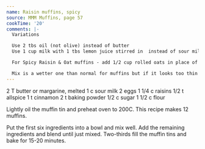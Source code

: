 ```yaml
---
name: Raisin muffins, spicy
source: MMM Muffins, page 57
cookTime: '20'
comments: |-
  Variations

  Use 2 tbs oil (not olive) instead of butter
  Use 1 cup milk with 1 tbs lemon juice stirred in  instead of sour milk (may need an extra 1/4 cup flour to ensure mix is not too wet)

  For Spicy Raisin & Oat muffins - add 1/2 cup rolled oats in place of 1/2 cup flour.

  Mix is a wetter one than normal for muffins but if it looks too thin add some extra flour.  It does not have to be a stiff mix to work well.
---
```


2 T butter or margarine, melted 
1 c sour milk 
2 eggs
1 1/4 c raisins
1/2 t allspice
1 t cinnamon
2 t baking powder
1/2 c sugar
1 1/2 c flour

Lightly oil the muffin tin and preheat oven to 200C.  This recipe makes 12 muffins.

Put the first six ingredients into a bowl and mix well.  Add the remaining ingredients and blend until just mixed.  Two-thirds fill the muffin tins and bake for 15-20 minutes.

